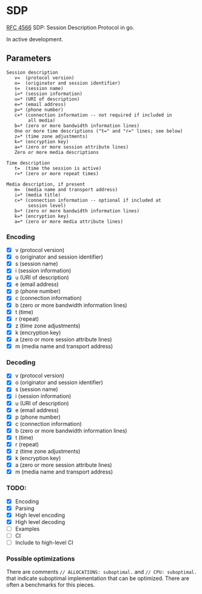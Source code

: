 # SDP
[RFC 4566](https://tools.ietf.org/html/rfc4566)
SDP: Session Description Protocol in go.

In active development.

## Parameters
```
Session description
   v=  (protocol version)
   o=  (originator and session identifier)
   s=  (session name)
   i=* (session information)
   u=* (URI of description)
   e=* (email address)
   p=* (phone number)
   c=* (connection information -- not required if included in
        all media)
   b=* (zero or more bandwidth information lines)
   One or more time descriptions ("t=" and "r=" lines; see below)
   z=* (time zone adjustments)
   k=* (encryption key)
   a=* (zero or more session attribute lines)
   Zero or more media descriptions

Time description
   t=  (time the session is active)
   r=* (zero or more repeat times)

Media description, if present
   m=  (media name and transport address)
   i=* (media title)
   c=* (connection information -- optional if included at
        session level)
   b=* (zero or more bandwidth information lines)
   k=* (encryption key)
   a=* (zero or more media attribute lines)
```

### Encoding
- [x] v (protocol version)
- [x] o (originator and session identifier)
- [x] s (session name)
- [x] i (session information)
- [x] u (URI of description)
- [x] e (email address)
- [x] p (phone number)
- [x] c (connection information)
- [x] b (zero or more bandwidth information lines)
- [x] t (time)
- [x] r (repeat)
- [x] z (time zone adjustments)
- [x] k (encryption key)
- [x] a (zero or more session attribute lines)
- [x] m (media name and transport address)

### Decoding
- [x] v (protocol version)
- [x] o (originator and session identifier)
- [x] s (session name)
- [x] i (session information)
- [x] u (URI of description)
- [x] e (email address)
- [x] p (phone number)
- [x] c (connection information)
- [x] b (zero or more bandwidth information lines)
- [x] t (time)
- [x] r (repeat)
- [x] z (time zone adjustments)
- [x] k (encryption key)
- [x] a (zero or more session attribute lines)
- [x] m (media name and transport address)

### TODO:
- [x] Encoding
- [x] Parsing
- [x] High level encoding
- [x] High level decoding
- [ ] Examples
- [ ] CI
- [ ] Include to high-level CI

### Possible optimizations
There are comments `// ALLOCATIONS: suboptimal.` and `// CPU: suboptimal. `
that indicate suboptimal implementation that can be optimized. There are often
a benchmarks for this pieces.
